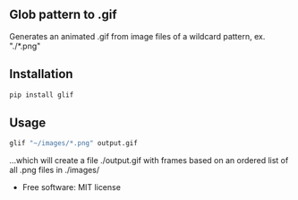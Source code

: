## Glob pattern to .gif

Generates an animated .gif from image files of a wildcard pattern, ex. "./*.png"
## Installation

```bash
pip install glif
```

## Usage

```bash
glif "~/images/*.png" output.gif
```
...which will create a file ./output.gif with frames based on an ordered list of all .png files in ./images/

-   Free software: MIT license
